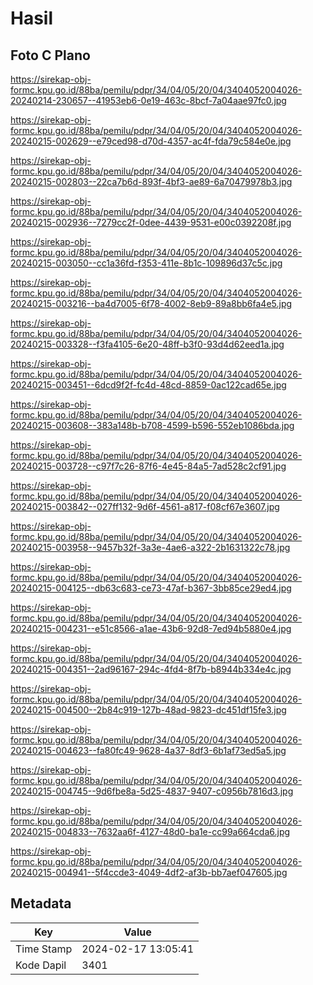 # Hasil

## Foto C Plano

https://sirekap-obj-formc.kpu.go.id/88ba/pemilu/pdpr/34/04/05/20/04/3404052004026-20240214-230657--41953eb6-0e19-463c-8bcf-7a04aae97fc0.jpg

https://sirekap-obj-formc.kpu.go.id/88ba/pemilu/pdpr/34/04/05/20/04/3404052004026-20240215-002629--e79ced98-d70d-4357-ac4f-fda79c584e0e.jpg

https://sirekap-obj-formc.kpu.go.id/88ba/pemilu/pdpr/34/04/05/20/04/3404052004026-20240215-002803--22ca7b6d-893f-4bf3-ae89-6a70479978b3.jpg

https://sirekap-obj-formc.kpu.go.id/88ba/pemilu/pdpr/34/04/05/20/04/3404052004026-20240215-002936--7279cc2f-0dee-4439-9531-e00c0392208f.jpg

https://sirekap-obj-formc.kpu.go.id/88ba/pemilu/pdpr/34/04/05/20/04/3404052004026-20240215-003050--cc1a36fd-f353-411e-8b1c-109896d37c5c.jpg

https://sirekap-obj-formc.kpu.go.id/88ba/pemilu/pdpr/34/04/05/20/04/3404052004026-20240215-003216--ba4d7005-6f78-4002-8eb9-89a8bb6fa4e5.jpg

https://sirekap-obj-formc.kpu.go.id/88ba/pemilu/pdpr/34/04/05/20/04/3404052004026-20240215-003328--f3fa4105-6e20-48ff-b3f0-93d4d62eed1a.jpg

https://sirekap-obj-formc.kpu.go.id/88ba/pemilu/pdpr/34/04/05/20/04/3404052004026-20240215-003451--6dcd9f2f-fc4d-48cd-8859-0ac122cad65e.jpg

https://sirekap-obj-formc.kpu.go.id/88ba/pemilu/pdpr/34/04/05/20/04/3404052004026-20240215-003608--383a148b-b708-4599-b596-552eb1086bda.jpg

https://sirekap-obj-formc.kpu.go.id/88ba/pemilu/pdpr/34/04/05/20/04/3404052004026-20240215-003728--c97f7c26-87f6-4e45-84a5-7ad528c2cf91.jpg

https://sirekap-obj-formc.kpu.go.id/88ba/pemilu/pdpr/34/04/05/20/04/3404052004026-20240215-003842--027ff132-9d6f-4561-a817-f08cf67e3607.jpg

https://sirekap-obj-formc.kpu.go.id/88ba/pemilu/pdpr/34/04/05/20/04/3404052004026-20240215-003958--9457b32f-3a3e-4ae6-a322-2b1631322c78.jpg

https://sirekap-obj-formc.kpu.go.id/88ba/pemilu/pdpr/34/04/05/20/04/3404052004026-20240215-004125--db63c683-ce73-47af-b367-3bb85ce29ed4.jpg

https://sirekap-obj-formc.kpu.go.id/88ba/pemilu/pdpr/34/04/05/20/04/3404052004026-20240215-004231--e51c8566-a1ae-43b6-92d8-7ed94b5880e4.jpg

https://sirekap-obj-formc.kpu.go.id/88ba/pemilu/pdpr/34/04/05/20/04/3404052004026-20240215-004351--2ad96167-294c-4fd4-8f7b-b8944b334e4c.jpg

https://sirekap-obj-formc.kpu.go.id/88ba/pemilu/pdpr/34/04/05/20/04/3404052004026-20240215-004500--2b84c919-127b-48ad-9823-dc451df15fe3.jpg

https://sirekap-obj-formc.kpu.go.id/88ba/pemilu/pdpr/34/04/05/20/04/3404052004026-20240215-004623--fa80fc49-9628-4a37-8df3-6b1af73ed5a5.jpg

https://sirekap-obj-formc.kpu.go.id/88ba/pemilu/pdpr/34/04/05/20/04/3404052004026-20240215-004745--9d6fbe8a-5d25-4837-9407-c0956b7816d3.jpg

https://sirekap-obj-formc.kpu.go.id/88ba/pemilu/pdpr/34/04/05/20/04/3404052004026-20240215-004833--7632aa6f-4127-48d0-ba1e-cc99a664cda6.jpg

https://sirekap-obj-formc.kpu.go.id/88ba/pemilu/pdpr/34/04/05/20/04/3404052004026-20240215-004941--5f4ccde3-4049-4df2-af3b-bb7aef047605.jpg


## Metadata

| Key        | Value               |
| ---------- | ------------------- |
| Time Stamp | 2024-02-17 13:05:41 |
| Kode Dapil | 3401                |



